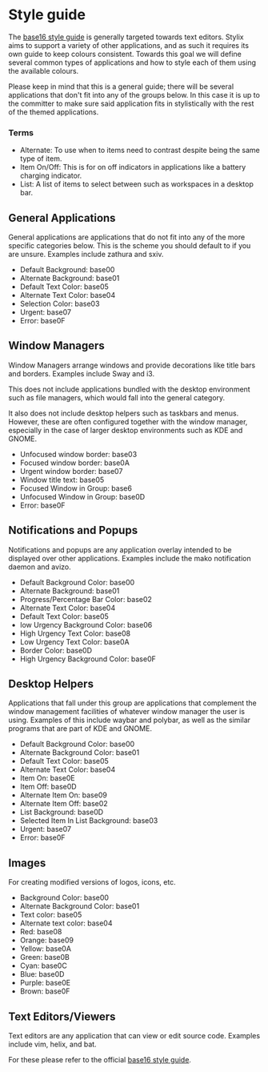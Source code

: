 # Style guide

The [base16 style guide](https://github.com/chriskempson/base16/blob/main/styling.md)
is generally targeted towards text editors. Stylix aims to support a variety of
other applications, and as such it requires its own guide to keep colours
consistent. Towards this goal we will define several common types of
applications and how to style each of them using the available colours.

Please keep in mind that this is a general guide; there will be several
applications that don't fit into any of the groups below. In this case it is up
to the committer to make sure said application fits in stylistically with the
rest of the themed applications.

### Terms
- Alternate: To use when to items need to contrast despite being the same type of item.
- Item On/Off: This is for on off indicators in applications like a battery charging indicator.
- List: A list of items to select between such as workspaces in a desktop bar.

## General Applications

General applications are applications that do not fit into any of the more
specific categories below. This is the scheme you should default to if you are
unsure. Examples include zathura and sxiv.

- Default Background: base00 
- Alternate Background: base01
- Default Text Color: base05
- Alternate Text Color: base04
- Selection Color: base03
- Urgent: base07
- Error: base0F

## Window Managers

Window Managers arrange windows and provide decorations like title bars and
borders. Examples include Sway and i3.

This does not include applications bundled with the desktop environment such as
file managers, which would fall into the general category.

It also does not include desktop helpers such as taskbars and menus. However,
these are often configured together with the window manager, especially in the
case of larger desktop environments such as KDE and GNOME.

- Unfocused window border: base03
- Focused window border: base0A
- Urgent window border: base07
- Window title text: base05
- Focused Window in Group: base6
- Unfocused Window in Group: base0D
- Error: base0F


## Notifications and Popups

Notifications and popups are any application overlay intended to be displayed
over other applications. Examples include the mako notification daemon and
avizo.

- Default Background Color: base00
- Alternate Background: base01
- Progress/Percentage Bar Color: base02
- Alternate Text Color: base04
- Default Text Color: base05
- low Urgency Background Color: base06
- High Urgency Text Color: base08
- Low Urgency Text Color: base0A
- Border Color: base0D
- High Urgency Background Color: base0F

## Desktop Helpers

Applications that fall under this group are applications that complement the
window management facilities of whatever window manager the user is using.
Examples of this include waybar and polybar, as well as the similar programs
that are part of KDE and GNOME.

- Default Background Color: base00
- Alternate Background Color: base01
- Default Text Color: base05
- Alternate Text Color: base04
- Item On: base0E
- Item Off: base0D
- Alternate Item On: base09
- Alternate Item Off: base02
- List Background: base0D
- Selected Item In List Background: base03
- Urgent: base07
- Error: base0F

## Images

For creating modified versions of logos, icons, etc.

- Background Color: base00
- Alternate Background Color: base01
- Text color: base05
- Alternate text color: base04
- Red: base08
- Orange: base09
- Yellow: base0A
- Green: base0B
- Cyan: base0C
- Blue: base0D
- Purple: base0E
- Brown: base0F

## Text Editors/Viewers

Text editors are any application that can view or edit source code.
Examples include vim, helix, and bat.

For these please refer to the official
[base16 style guide](https://github.com/chriskempson/base16/blob/main/styling.md).
